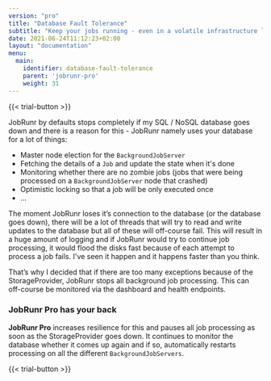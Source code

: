 ```yaml
---
version: "pro"
title: "Database Fault Tolerance"
subtitle: "Keep your jobs running - even in a volatile infrastructure landscape."
date: 2021-06-24T11:12:23+02:00
layout: "documentation"
menu: 
  main: 
    identifier: database-fault-tolerance
    parent: 'jobrunr-pro'
    weight: 31
---
```

{{< trial-button >}}

JobRunr by defaults stops completely if my SQL / NoSQL database goes down and there is a reason for this - JobRunr namely uses your database for a lot of things:
- Master node election for the `BackgroundJobServer`
- Fetching the details of a `Job` and update the state when it's done
- Monitoring whether there are no zombie jobs (jobs that were being processed on a `BackgroundJobServer` node that crashed)
- Optimistic locking so that a job will be only executed once
- ...

The moment JobRunr loses it’s connection to the database (or the database goes down), there will be a lot of threads that will try to read and write updates to the database but all of these will off-course fail. This will result in a huge amount of logging and if JobRunr would try to continue job processing, it would flood the disks fast because of each attempt to process a job fails. I've seen it happen and it happens faster than you think.

That’s why I decided that if there are too many exceptions because of the StorageProvider, JobRunr stops all background job processing. This can off-course be monitored via the dashboard and health endpoints.

### JobRunr Pro has your back
**JobRunr Pro** increases resilience for this and pauses all job processing as soon as the StorageProvider goes down.
It continues to monitor the database whether it comes up again and if so, automatically restarts processing on all the different `BackgroundJobServers`.

{{< trial-button >}}